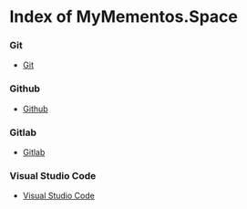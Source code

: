 
# Index of MyMementos.Space


### Git

- [Git](./git/)
                        

### Github

- [Github](./github/)
                        

### Gitlab

- [Gitlab](./gitlab/)
                        

### Visual Studio Code

- [Visual Studio Code](./vscode/)
                        

